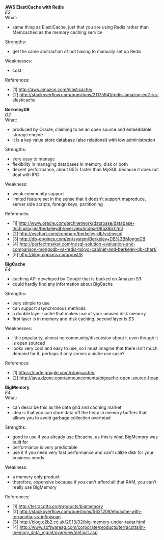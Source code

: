 

**AWS ElastiCache with Redis**  
*E2*  
What: 
- same thing as ElastiCache, just that you are using Redis rather than Memcached as the memory caching service 

Strengths: 
- get the same abstraction of not having to manually set up Redis 

Weaknesses:  
- cost 

References:  
- [1] http://aws.amazon.com/elasticache/
- [2] http://stackoverflow.com/questions/21175941/redis-amazon-ec2-vs-elasticache


**BerkeleyDB**  
*D2*  
What:
- produced by Oracle, claiming to be an open source and embeddable storage engine 
- it is a key value store database (also relational) with low administration 

Strengths:
- very easy to manage 
- flexibility in managing databases in memory, disk or both 
- decent performance, about 65% faster than MySQL because it does not deal with IPC 

Weakness:
- weak community support
- limited feature set in the sense that it doesn't support mapreduce, server side scripts, foreign keys, partitioning 

References:
- [1] http://www.oracle.com/technetwork/database/database-technologies/berkeleydb/overview/index-085366.html
- [2] http://vschart.com/compare/berkeley-db/vs/mysql
- [3] http://db-engines.com/en/system/Berkeley+DB%3BMongoDB
- [4] http://perfectmarket.com/nosql-solution-evaluation-and-comparison-mongodb-vs-redis-tokyo-cabinet-and-berkeley-db-chart/
- [5] http://blog.cppcms.com/post/8


**BigCache**  
*E4*  
- caching API developed by Google that is backed on Amazon S3
- could hardly find any information about BigCache 

Strengths:
- very simple to use 
- can support asynchronous methods 
- a double layer cache that makes use of your unused disk memory 
- first layer is in memory and disk caching, second layer is S3

Weaknesses:
- little popularity, almost no community/discussion about it even though it is open sourced 
- looks very cool and easy to use, so I must imagine that there isn't much demand for it, perhaps it only serves a niche use case?

References:
- [1] https://code.google.com/p/bigcache/
- [2] http://java.dzone.com/announcements/bigcache-open-source-heap


**BigMemory**  
*E4*  
What:
- can describe this as the data grid and caching market 
- idea is that you can store data off the heap in memory buffers that allows you to avoid garbage collection overhead 

Strengths:
- good to use if you already use Ehcache, as this is what BigMemory was built for 
- performance is very predictable 
- use it if you need very fast performance and can't utilize disk for your business needs

Weakness:
- a memory only product
- therefore, expensive because if you can't afford all that RAM, you can't really use BigMemory

References:
- [1] http://terracotta.org/products/bigmemory
- [2] http://stackoverflow.com/questions/5621209/ehcache-with-terracotta-vs-infinispan
- [3] http://blog.c2b2.co.uk/2013/02/big-memory-under-radar.html
- [4] http://www.softwareag.com/corporate/products/terracotta/in-memory_data_mgmt/overview/default.asp